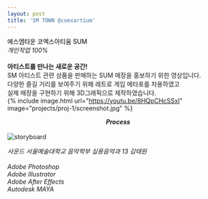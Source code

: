 ```yaml
---
layout: post
title: 'SM TOWN @coexartium'
---
```

<span style="color:#000000"> 에스엠타운 코엑스아티움 SUM </span> <br/> _개인작업 100%_ <br/> <br/>
__아티스트를 만나는 새로운 공간!__ <br/>
SM 아티스트 관련 상품을 판매하는 SUM 매장을 홍보하기 위한 영상입니다. <br/>
다양한 즐길 거리를 보여주기 위해 레트로 게임 메타포를 차용하였고 <br/>
실제 매장을 구현하기 위해 3D그래픽으로 제작하였습니다. <br/>
{% include image.html url="https://youtu.be/8HQpCHcSSxI" image="projects/proj-1/screenshot.jpg" %} <br/>
**_<center> Process </center>_** <br/>
![storyboard](https://user-images.githubusercontent.com/59524785/105287080-d517f200-5bfa-11eb-91f8-3649a074227d.jpg)


_사운드 서울예술대학교 음악학부 실용음악과 13 김태원_ <br/><br/> _Adobe Photoshop_ <br/>
_Adobe Illustrator_ <br/>
_Adobe After Effects_ <br/>
_Autodesk MAYA_ <br/><br/>
